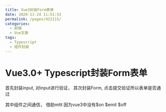 ```yaml
---
title: Vue3封装Form表单
date: 2020-11-24 11:51:53
permalink: /pages/422115/
categories: 
  - 前端
  - Vue文章
tags: 
  - Typescript
  - 组件封装
---
```


# Vue3.0+ Typescript封装Form表单

首先封装input, 对input进行验证， 其次封装Form, 点击提交验证所以表单是否通过

其中组件之间通信， 借助mitt 因为vue3中没有$on $emit $off


